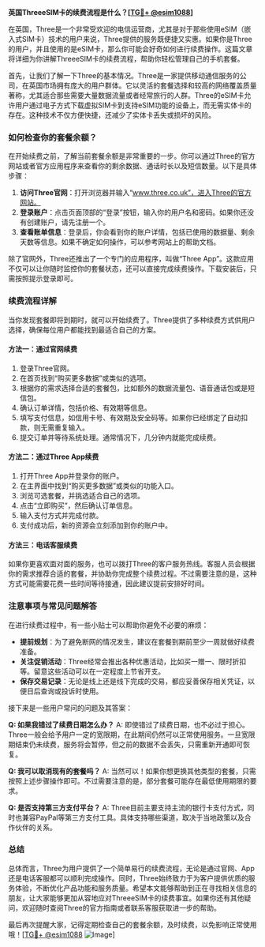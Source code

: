 **英国ThreeeSIM卡的续费流程是什么？[[TG💪+ @esim1088](https://t.me/s/esim1088)]**

在英国，Three是一个非常受欢迎的电信运营商，尤其是对于那些使用eSIM（嵌入式SIM卡）技术的用户来说，Three提供的服务既便捷又实惠。如果你是Three的用户，并且使用的是eSIM卡，那么你可能会好奇如何进行续费操作。这篇文章将详细为你讲解ThreeeSIM卡的续费流程，帮助你轻松管理自己的手机套餐。

首先，让我们了解一下Three的基本情况。Three是一家提供移动通信服务的公司，在英国市场拥有庞大的用户群体。它以灵活的套餐选择和较高的网络覆盖质量著称，尤其适合那些需要大量数据流量或者经常旅行的人群。Three的eSIM卡允许用户通过电子方式下载虚拟SIM卡到支持eSIM功能的设备上，而无需实体卡的存在。这种技术不仅方便快捷，还减少了实体卡丢失或损坏的风险。

### 如何检查你的套餐余额？

在开始续费之前，了解当前套餐余额是非常重要的一步。你可以通过Three的官方网站或者官方应用程序来查看你的剩余数据、通话时长以及短信数量。以下是具体步骤：

1. **访问Three官网**：打开浏览器并输入“www.three.co.uk”，进入Three的官方网站。
2. **登录账户**：点击页面顶部的“登录”按钮，输入你的用户名和密码。如果你还没有创建账户，请先注册一个。
3. **查看账单信息**：登录后，你会看到你的账户详情，包括已使用的数据量、剩余天数等信息。如果不确定如何操作，可以参考网站上的帮助文档。

除了官网外，Three还推出了一个专门的应用程序，叫做“Three App”。这款应用不仅可以让你随时监控你的套餐状态，还可以直接完成续费操作。下载安装后，只需按照提示登录即可。

### 续费流程详解

当你发现套餐即将到期时，就可以开始续费了。Three提供了多种续费方式供用户选择，确保每位用户都能找到最适合自己的方案。

#### 方法一：通过官网续费

1. 登录Three官网。
2. 在首页找到“购买更多数据”或类似的选项。
3. 根据你的需求选择合适的套餐包，比如额外的数据流量包、语音通话包或是短信包。
4. 确认订单详情，包括价格、有效期等信息。
5. 填写支付信息，如信用卡号、有效期及安全码等。如果你已经绑定了自动扣款，则无需重复输入。
6. 提交订单并等待系统处理。通常情况下，几分钟内就能完成续费。

#### 方法二：通过Three App续费

1. 打开Three App并登录你的账户。
2. 在主界面中找到“购买更多数据”或类似的功能入口。
3. 浏览可选套餐，并挑选适合自己的选项。
4. 点击“立即购买”，然后确认订单信息。
5. 输入支付方式并完成付款。
6. 支付成功后，新的资源会立刻添加到你的账户中。

#### 方法三：电话客服续费

如果你更喜欢面对面的服务，也可以拨打Three的客户服务热线。客服人员会根据你的需求推荐合适的套餐，并协助你完成整个续费过程。不过需要注意的是，这种方式可能需要花费一些时间等待接通，因此建议提前安排好时间。

### 注意事项与常见问题解答

在进行续费过程中，有一些小贴士可以帮助你避免不必要的麻烦：

- **提前规划**：为了避免断网的情况发生，建议在套餐到期前至少一周就做好续费准备。
- **关注促销活动**：Three经常会推出各种优惠活动，比如买一赠一、限时折扣等。留意这些活动可以在一定程度上节省开支。
- **保存交易记录**：无论是线上还是线下完成的交易，都应妥善保存相关凭证，以便日后查询或投诉时使用。

接下来是一些用户常问的问题及其答案：

**Q: 如果我错过了续费日期怎么办？**
A: 即使错过了续费日期，也不必过于担心。Three一般会给予用户一定的宽限期，在此期间仍然可以正常使用服务。一旦宽限期结束仍未续费，服务将会暂停，但之前的数据不会丢失，只需重新开通即可恢复。

**Q: 我可以取消现有的套餐吗？**
A: 当然可以！如果你想更换其他类型的套餐，只需按照上述步骤操作即可。不过需要注意的是，部分套餐可能存在最低使用期限的要求。

**Q: 是否支持第三方支付平台？**
A: Three目前主要支持主流的银行卡支付方式，同时也兼容PayPal等第三方支付工具。具体支持哪些渠道，取决于当地政策以及合作伙伴的关系。

### 总结

总体而言，Three为用户提供了一个简单易行的续费流程，无论是通过官网、App还是电话客服都可以顺利完成操作。同时，Three始终致力于为客户提供优质的服务体验，不断优化产品功能和服务质量。希望本文能够帮助到正在寻找相关信息的朋友，让大家能够更加从容地应对ThreeeSIM卡的续费事宜。如果你还有其他疑问，欢迎随时查阅Three的官方指南或者联系客服获取进一步的帮助。

最后再次提醒大家，记得定期检查自己的套餐余额，及时续费，以免影响正常使用哦！[[TG💪+ @esim1088](https://t.me/s/esim1088) ![Image](https://i.postimg.cc/4NQfJmqS/Snipaste-2025-05-13-00-14-12.png)]